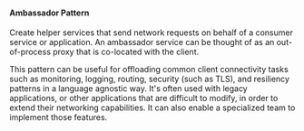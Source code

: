 #### Ambassador Pattern 

Create helper services that send network requests on behalf of a consumer service or application. An ambassador service can be thought of as an out-of-process proxy that is co-located with the client.

This pattern can be useful for offloading common client connectivity tasks such as monitoring, logging, routing, security (such as TLS), and resiliency patterns in a language agnostic way. It's often used with legacy applications, or other applications that are difficult to modify, in order to extend their networking capabilities. It can also enable a specialized team to implement those features.